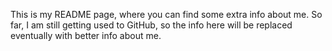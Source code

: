 This is my README page, where you can find some extra info about me.
So far, I am still getting used to GitHub, so the info here will be replaced eventually with better info about me.
